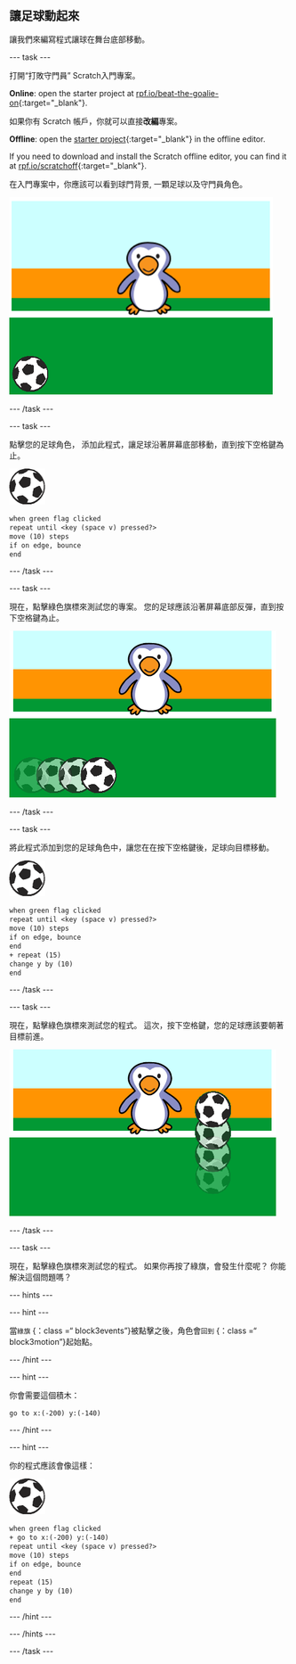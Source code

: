 ## 讓足球動起來

讓我們來編寫程式讓球在舞台底部移動。

--- task ---

打開“打敗守門員” Scratch入門專案。

**Online**: open the starter project at [rpf.io/beat-the-goalie-on](https://rpf.io/beat-the-goalie-on){:target="_blank"}.

如果你有 Scratch 帳戶，你就可以直接**改編**專案。

**Offline**: open the [starter project](https://rpf.io/p/en/beat-the-goalie-go){:target="_blank"} in the offline editor.

If you need to download and install the Scratch offline editor, you can find it at [rpf.io/scratchoff](https://rpf.io/scratchoff){:target="_blank"}.

在入門專案中，你應該可以看到球門背景, 一顆足球以及守門員角色。

![入門專案](images/goalie-starter.png)

--- /task ---

--- task ---

點擊您的足球角色， 添加此程式，讓足球沿著屏幕底部移動，直到按下空格鍵為止。

![足球角色](images/football-sprite.png)

```blocks3
when green flag clicked
repeat until <key (space v) pressed?>
move (10) steps
if on edge, bounce
end
```

--- /task ---

--- task ---

現在，點擊綠色旗標來測試您的專案。 您的足球應該沿著屏幕底部反彈，直到按下空格鍵為止。

![截圖](images/goalie-football-move-test.png)

--- /task ---

--- task ---

將此程式添加到您的足球角色中，讓您在在按下空格鍵後，足球向目標移動。

![足球角色](images/football-sprite.png)

```blocks3
when green flag clicked
repeat until <key (space v) pressed?>
move (10) steps
if on edge, bounce
end
+ repeat (15)
change y by (10)
end
```

--- /task ---

--- task ---

現在，點擊綠色旗標來測試您的程式。 這次，按下空格鍵，您的足球應該要朝著目標前進。

![截圖](images/goalie-football-ypos-test.png)

--- /task ---

--- task ---

現在，點擊綠色旗標來測試您的程式。 如果你再按了綠旗，會發生什麼呢？ 你能解決這個問題嗎？

--- hints ---

--- hint ---

當`綠旗` {：class =“ block3events”}被點擊之後，角色會`回到` {：class =“ block3motion”}起始點。

--- /hint ---

--- hint ---

你會需要這個積木：

```blocks3
go to x:(-200) y:(-140)
```

--- /hint ---

--- hint ---

你的程式應該會像這樣：

![足球角色](images/football-sprite.png)

```blocks3
when green flag clicked
+ go to x:(-200) y:(-140)
repeat until <key (space v) pressed?>
move (10) steps
if on edge, bounce
end
repeat (15)
change y by (10)
end
```

--- /hint ---

--- /hints ---

--- /task ---

